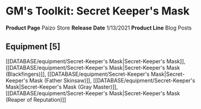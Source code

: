 ﻿---
id: '67'
name: GM's Toolkit. Secret Keeper's Mask
rarity: Common
rus_type_level: null
source: null
trait: null
type: Source

---
# GM's Toolkit: Secret Keeper's Mask

**Product Page** Paizo Store
**Release Date** 1/13/2021
**Product Line** Blog Posts

## Equipment [5]

[[DATABASE/equipment/Secret-Keeper's Mask|Secret-Keeper's Mask]], [[DATABASE/equipment/Secret-Keeper's Mask|Secret-Keeper's Mask (Blackfingers)]], [[DATABASE/equipment/Secret-Keeper's Mask|Secret-Keeper's Mask (Father Skinsaw)]], [[DATABASE/equipment/Secret-Keeper's Mask|Secret-Keeper's Mask (Gray Master)]], [[DATABASE/equipment/Secret-Keeper's Mask|Secret-Keeper's Mask (Reaper of Reputation)]]